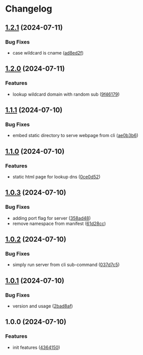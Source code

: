 # Changelog

## [1.2.1](https://github.com/sunggun-yu/dnsq/compare/v1.2.0...v1.2.1) (2024-07-11)


### Bug Fixes

* case wildcard is cname ([ad8ed2f](https://github.com/sunggun-yu/dnsq/commit/ad8ed2f7fb9b53bdba9c56ca42e45429dd7fa5eb))

## [1.2.0](https://github.com/sunggun-yu/dnsq/compare/v1.1.1...v1.2.0) (2024-07-11)


### Features

* lookup wildcard domain with random sub ([9f46179](https://github.com/sunggun-yu/dnsq/commit/9f4617922a052fc4c2b598d9abb838195cf99150))

## [1.1.1](https://github.com/sunggun-yu/dnsq/compare/v1.1.0...v1.1.1) (2024-07-10)


### Bug Fixes

* embed static directory to serve webpage from cli ([ae0b3b6](https://github.com/sunggun-yu/dnsq/commit/ae0b3b6ef80480dc704183e81219f4885a838c53))

## [1.1.0](https://github.com/sunggun-yu/dnsq/compare/v1.0.3...v1.1.0) (2024-07-10)


### Features

* static html page for lookup dns ([0ce0d52](https://github.com/sunggun-yu/dnsq/commit/0ce0d52745c120e9b10d5eee8f59416d6a86785c))

## [1.0.3](https://github.com/sunggun-yu/dnsq/compare/v1.0.2...v1.0.3) (2024-07-10)


### Bug Fixes

* adding port flag for server ([358ad48](https://github.com/sunggun-yu/dnsq/commit/358ad489614a20954601c04cd6c16447caa067c8))
* remove namespace from manifest ([61d28cc](https://github.com/sunggun-yu/dnsq/commit/61d28cca3acf85f906871d7ef46a9c5b5ff7f818))

## [1.0.2](https://github.com/sunggun-yu/dnsq/compare/v1.0.1...v1.0.2) (2024-07-10)


### Bug Fixes

* simply run server from cli sub-command ([037d7c5](https://github.com/sunggun-yu/dnsq/commit/037d7c5ad897871203ea11d3ffee6a3e71c91e74))

## [1.0.1](https://github.com/sunggun-yu/dnsq/compare/v1.0.0...v1.0.1) (2024-07-10)


### Bug Fixes

* version and usage ([2bad8af](https://github.com/sunggun-yu/dnsq/commit/2bad8afc07a0965233ddf2b27fafe39b6c1a54be))

## 1.0.0 (2024-07-10)


### Features

* init features ([4364150](https://github.com/sunggun-yu/dnsq/commit/4364150b15f8abdccdac75aa22c5640a634a4985))
